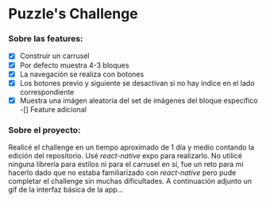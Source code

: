 # Puzzle's Challenge

### Sobre las features:
-[x] Construir un carrusel
-[x] Por defecto muestra 4-3 bloques
-[x] La navegación se realiza con botones
-[x] Los botones previo y siguiente se desactivan si no hay índice en el lado correspondiente
-[X] Muestra una imágen aleatoria del set de imágenes del bloque específico
-[] Feature adicional
### Sobre el proyecto:
Realicé el challenge en un tiempo aproximado de 1 día y medio contando la edición del repositorio. Usé *react-native* expo para realizarlo.
No utilicé ninguna librería para estilos ni para el carrusel en sí, fue un reto para mí hacerlo dado que no estaba familiarizado con *react-native* pero pude completar el challenge sin muchas dificultades. A continuación adjunto un gif de la interfaz básica de la app...
